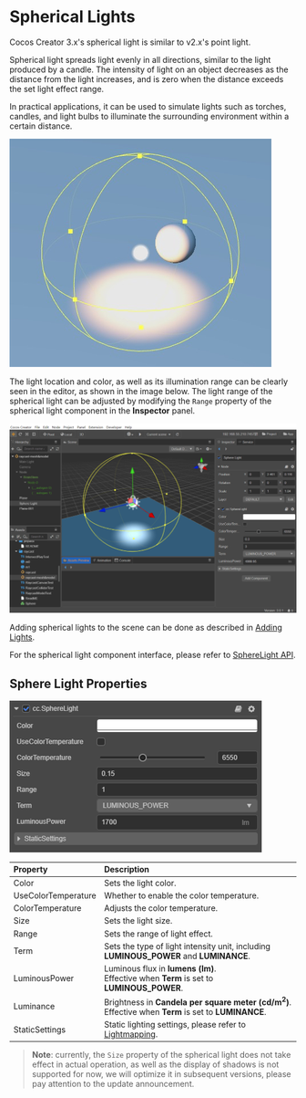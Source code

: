 # Spherical Lights

Cocos Creator 3.x's spherical light is similar to v2.x's point light.

Spherical light spreads light evenly in all directions, similar to the light produced by a candle. The intensity of light on an object decreases as the distance from the light increases, and is zero when the distance exceeds the set light effect range.

In practical applications, it can be used to simulate lights such as torches, candles, and light bulbs to illuminate the surrounding environment within a certain distance.

![sphere-light-edit](spherelight/sphere-light.jpg)

The light location and color, as well as its illumination range can be clearly seen in the editor, as shown in the image below. The light range of the spherical light can be adjusted by modifying the `Range` property of the spherical light component in the **Inspector** panel.

![sphere-light-edit](spherelight/sphere-light-edit.png)

Adding spherical lights to the scene can be done as described in [Adding Lights](index.md#adding-lights).

For the spherical light component interface, please refer to [SphereLight API](%__APIDOC__%/en/#/docs/3.3/en/component-light/Class/SphereLight).

## Sphere Light Properties

![image](spherelight/sphere-light-prop.png)

| Property | Description |
| :---- | :---- |
| Color | Sets the light color. |
| UseColorTemperature | Whether to enable the color temperature. |
| ColorTemperature |Adjusts the color temperature.|
| Size | Sets the light size. |
| Range | Sets the range of light effect. |
| Term | Sets the type of light intensity unit, including **LUMINOUS_POWER** and **LUMINANCE**.
| LuminousPower | Luminous flux in **lumens (lm)**.<br>Effective when **Term** is set to **LUMINOUS_POWER**. |
| Luminance | Brightness in **Candela per square meter (cd/m<sup>2</sup>)**.<br>Effective when **Term** is set to **LUMINANCE**. |
| StaticSettings | Static lighting settings, please refer to [Lightmapping](../lightmap.md). |

> **Note**: currently, the `Size` property of the spherical light does not take effect in actual operation, as well as the display of shadows is not supported for now, we will optimize it in subsequent versions, please pay attention to the update announcement.
